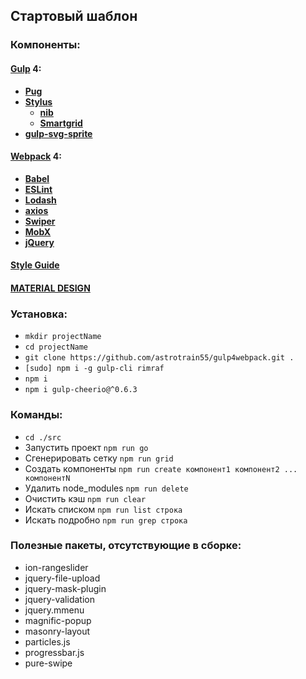 ## Стартовый шаблон

### Компоненты:

#### **[Gulp](https://gulpjs.com/) 4**:
  * **[Pug](https://pugjs.org/)**
  * **[Stylus](http://stylus-lang.com/)**
    * **[nib](http://stylus.github.io/nib/)**
    * **[Smartgrid](https://www.youtube.com/watch?v=KFVoIzaGPYg&list=PLyeqauxei6je28tJvioIsE0bYnARh0UVz)**
  * **[gulp-svg-sprite](https://github.com/jkphl/gulp-svg-sprite)**

#### **[Webpack](https://webpack.js.org/) 4**:
  * **[Babel](https://babeljs.io/)**
  * **[ESLint](https://eslint.org/)**
  * **[Lodash](https://lodash.com/)**
  * **[axios](https://github.com/axios/axios)**
  * **[Swiper](https://idangero.us/swiper/)**
  * **[MobX](https://mobx.js.org/)**
  * **[jQuery](https://jquery.com/)**

#### **[Style Guide](https://github.com/leonidlebedev/javascript-airbnb)**
#### **[MATERIAL DESIGN](https://material.io/develop/web/)**

### Установка:
* ```mkdir projectName```
* ```cd projectName```
* ```git clone https://github.com/astrotrain55/gulp4webpack.git .```
* ```[sudo] npm i -g gulp-cli rimraf```
* ```npm i```
* ```npm i gulp-cheerio@^0.6.3```

### Команды:
* ```cd ./src```
* Запустить проект ```npm run go```
* Сгенерировать сетку ```npm run grid```
* Создать компоненты ```npm run create компонент1 компонент2 ... компонентN```
* Удалить node_modules ```npm run delete```
* Очистить кэш ```npm run clear```
* Искать списком ```npm run list строка```
* Искать подробно ```npm run grep строка```

### Полезные пакеты, отсутствующие в сборке:
* ion-rangeslider
* jquery-file-upload
* jquery-mask-plugin
* jquery-validation
* jquery.mmenu
* magnific-popup
* masonry-layout
* particles.js
* progressbar.js
* pure-swipe
